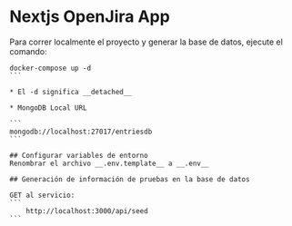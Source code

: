 # Nextjs OpenJira App

Para correr localmente el proyecto y generar la base de datos, ejecute el comando:

````
docker-compose up -d
```

* El -d significa __detached__

* MongoDB Local URL

```
mongodb://localhost:27017/entriesdb
```

## Configurar variables de entorno
Renombrar el archivo __.env.template__ a __.env__

## Generación de información de pruebas en la base de datos

GET al servicio:
```
    http://localhost:3000/api/seed
```
